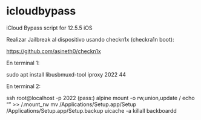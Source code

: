 # icloudbypass
iCloud Bypass script for 12.5.5 iOS



Realizar Jailbreak al dispositivo usando checkn1x (checkra1n boot):

https://github.com/asineth0/checkn1x


En terminal 1:

sudo apt install libusbmuxd-tool
iproxy 2022 44


En terminal 2:

ssh root@localhost -p 2022                   (pass:) alpine
mount -o rw,union,update /
echo “” >> /.mount_rw
mv /Applications/Setup.app/Setup /Applications/Setup.app/Setup.backup
uicache -a
killall backboardd


